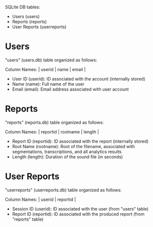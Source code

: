 SQLite DB tables:

- Users (users)
- Reports (reports)
- User Reports (userreports)

# Users
"users" (users.db) table organized as follows:

Column Names: | userid | name | email | 

- User ID (userid): ID associated with the account (internally stored)
- Name (name): Full name of the user
- Email (email): Email address associated with user account

# Reports
"reports" (reports.db) table organized as follows:

Column Names: | reportid | rootname | length | 

- Report ID (reportid): ID associated with the report (internally stored)
- Root Name (rootname): Root of the filename, associated with segmentations, 
transcriptions, and all analytics results
- Length (length): Duration of the sound file (in seconds)

# User Reports
"userreports" (userreports.db) table organized as follows:

Column Names: | userid | reportid |

- Session ID (userid): ID associated with the user (from "users" table)
- Report ID (reportid): ID associated with the produced report 
(from "reports" table)
